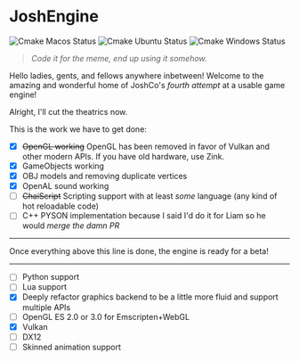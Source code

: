 # JoshEngine
![Cmake Macos Status](https://github.com/josh-engine/josh-engine/actions/workflows/cmake-macos-vulkan.yml/badge.svg)
![Cmake Ubuntu Status](https://github.com/josh-engine/josh-engine/actions/workflows/cmake-ubuntu-vulkan.yml/badge.svg)
![Cmake Windows Status](https://github.com/josh-engine/josh-engine/actions/workflows/cmake-windows-vulkan.yml/badge.svg)

> *Code it for the meme, end up using it somehow.*

Hello ladies, gents, and fellows anywhere inbetween!
Welcome to the amazing and wonderful home of JoshCo's *fourth attempt* at a usable game engine!

Alright, I'll cut the theatrics now.

This is the work we have to get done:

- [X] ~~OpenGL working~~ OpenGL has been removed in favor of Vulkan and other modern APIs. If you have old hardware, use Zink.
- [X] GameObjects working
- [X] OBJ models and removing duplicate vertices
- [X] OpenAL sound working
- [ ] ~~ChaiScript~~ Scripting support with at least *some* language (any kind of hot reloadable code)
- [ ] C++ PYSON implementation because I said I'd do it for Liam so he would *merge the damn PR*

---------------------------------------------------------------------------------------------------------------
Once everything above this line is done, the engine is ready for a beta!

---------------------------------------------------------------------------------------------------------------

- [ ] Python support
- [ ] Lua support
- [X] Deeply refactor graphics backend to be a little more fluid and support multiple APIs
- [ ] OpenGL ES 2.0 or 3.0 for Emscripten+WebGL
- [X] Vulkan
- [ ] DX12
- [ ] Skinned animation support

